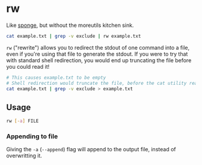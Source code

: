 # rw

Like [sponge](https://joeyh.name/code/moreutils/), but without the moreutils kitchen sink.

```bash
cat example.txt | grep -v exclude | rw example.txt
```

`rw` ("rewrite") allows you to redirect the stdout of one command into a file, even if you're using that file to generate the stdout. If you were to try that with standard shell redirection, you would end up truncating the file before you could read it!

```bash
# This causes example.txt to be empty
# Shell redirection would truncate the file, before the cat utility read it
cat example.txt | grep -v exclude > example.txt
```

## Usage

```bash
rw [-a] FILE
```

### Appending to file

Giving the `-a` (`--append`) flag will append to the output file, instead of overwritting it.
